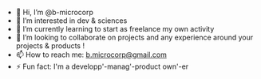 - 👋 Hi, I’m @b-microcorp
- 👀 I’m interested in dev & sciences
- 🌱 I’m currently learning to start as freelance my own activity
- 💞️ I’m looking to collaborate on projects and any experience around your projects & products ! 
- 📫 How to reach me: b.microcorp@gmail.com
- ⚡ Fun fact: I'm a developp'-manag'-product own'-er

<!---
b-microcorp/b-microcorp is a ✨ special ✨ repository because its `README.md` (this file) appears on your GitHub profile.
You can click the Preview link to take a look at your changes.
--->
